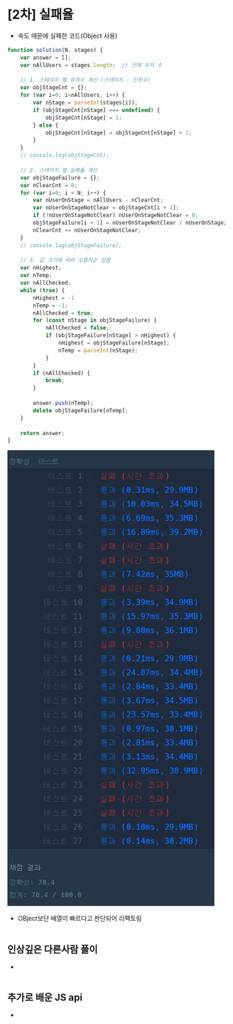 # [2차] 실패율

* 속도 때문에 실패한 코드(Object 사용)

```javascript
function solution(N, stages) {
    var answer = [];
    var nAllUsers = stages.length;  // 전체 유저 수
    
    // 1. 스테이지 별 유저수 계산 (스테이지 : 인원수)
    var objStageCnt = {};
    for (var i=0; i<nAllUsers; i++) {
        var nStage = parseInt(stages[i]);
        if (objStageCnt[nStage] === undefined) {
            objStageCnt[nStage] = 1;    
        } else {
            objStageCnt[nStage] = objStageCnt[nStage] + 1;
        }
    }
    // console.log(objStageCnt);
    
    // 2. 스테이지 별 실패율 계산
    var objStageFailure = {};
    var nClearCnt = 0;
    for (var i=0; i < N; i++) {
        var nUserOnStage = nAllUsers - nClearCnt;
        var nUserOnStageNotClear = objStageCnt[i + 1];
        if (!nUserOnStageNotClear) nUserOnStageNotClear = 0;
        objStageFailure[i + 1] = nUserOnStageNotClear / nUserOnStage;
        nClearCnt += nUserOnStageNotClear;
    }
    // console.log(objStageFailure);
    
    // 3. 값 크기에 따라 오름차순 정렬
    var nHighest;
    var nTemp;
    var nAllChecked;
    while (true) {
        nHighest = -1
        nTemp = -1;
        nAllChecked = true;
        for (const nStage in objStageFailure) {
            nAllChecked = false;
            if (objStageFailure[nStage] > nHighest) {
                nHighest = objStageFailure[nStage];
                nTemp = parseInt(nStage);
            }
        }
        if (nAllChecked) {
            break;
        }
        
        answer.push(nTemp);
        delete objStageFailure[nTemp];
    }
    
    return answer;
}
```

![try1](https://github.com/ohbokdong/AlgorithmStudy/blob/main/programmers/week2/image/young_try1.png?raw=true)

* OBject보단 배열이 빠르다고 판단되어 리팩토링

```js

```

## 인상깊은 다른사람 풀이

* 

```javascript

```

## **추가로 배운 JS api**

* 

